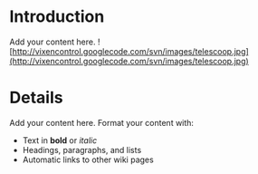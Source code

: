 # Introduction #

Add your content here.
![http://vixencontrol.googlecode.com/svn/images/telescoop.jpg](http://vixencontrol.googlecode.com/svn/images/telescoop.jpg)

# Details #

Add your content here.  Format your content with:
  * Text in **bold** or _italic_
  * Headings, paragraphs, and lists
  * Automatic links to other wiki pages